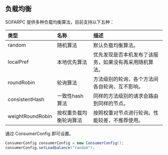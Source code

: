 ## 负载均衡
SOFARPC 提供多种负载均衡算法，目前支持以下五种：

| 类型              | 名称                 | 描述                                            |
|:-----------------|:--------------------|:-----------------------------------------------|
| random           | 随机算法             | 默认负载均衡算法。                                |
| localPref        | 本地优先算法          | 优先发现是否本机发布了该服务，如果没有再采用随机算法。 |
| roundRobin       | 轮询算法             | 方法级别的轮询，各个方法间各自轮询，互不影响。        |
| consistentHash   | 一致性hash算法       | 同样的方法级别的请求会路由到同样的节点。             |
| weightRoundRobin | 按权重负载均衡轮询算法 | 按照权重对节点进行轮询。性能较差，不推荐使用。        |

通过 ConsumerConfig 即可设置。
```java
ConsumerConfig consumerConfig = new ConsumerConfig();
consumerConfig.setLoadbalance("random");
```